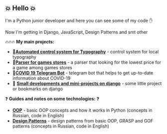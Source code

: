 ## :boom: **Hello** :boom:

I'm a Python junior developer and here you can see some of my code :hand:

Now I'm getting in Django, JavaScript, Design Patterns and smt other

:fire::fire::fire: **My main projects:**
- :gem:[**Automated control system for Typography**](../../../Typography) - control system for local typography
- :mag_right:[**Parser for games stores**](../../../gamesStoresParser) - a parser that looking for the lowest price for a game among games stores
- :pill:[**COVID 19 Telegram Bot**](../../../COVID-19-Telegram-Bot) - telegram bot that helps to get up-to-date information about COVID-19
- :hankey: [**Small developments and mini-projects on django**](../../../DjangoStudy) - some little project or bookmarks on django 



:question: **Guides and notes on some technologies:** :question:
- [**OOP**](../../../OOP) - basic OOP concepts and how it works in Python (concepts in Russian, code in English)
- [**Design Patterns**](../../../DesignPatterns) - design patterns from basic OOP, GRASP and GOF patterns (concepts in Russian, code in English)

